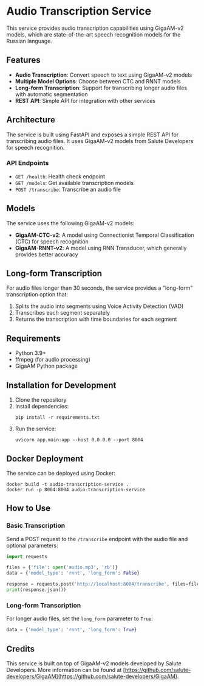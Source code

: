 # Audio Transcription Service

This service provides audio transcription capabilities using GigaAM-v2 models, which are state-of-the-art speech recognition models for the Russian language.

## Features

- **Audio Transcription**: Convert speech to text using GigaAM-v2 models
- **Multiple Model Options**: Choose between CTC and RNNT models
- **Long-form Transcription**: Support for transcribing longer audio files with automatic segmentation
- **REST API**: Simple API for integration with other services

## Architecture

The service is built using FastAPI and exposes a simple REST API for transcribing audio files. It uses GigaAM-v2 models from Salute Developers for speech recognition.

### API Endpoints

- `GET /health`: Health check endpoint
- `GET /models`: Get available transcription models
- `POST /transcribe`: Transcribe an audio file

## Models

The service uses the following GigaAM-v2 models:

- **GigaAM-CTC-v2**: A model using Connectionist Temporal Classification (CTC) for speech recognition
- **GigaAM-RNNT-v2**: A model using RNN Transducer, which generally provides better accuracy

## Long-form Transcription

For audio files longer than 30 seconds, the service provides a "long-form" transcription option that:

1. Splits the audio into segments using Voice Activity Detection (VAD)
2. Transcribes each segment separately
3. Returns the transcription with time boundaries for each segment

## Requirements

- Python 3.9+
- ffmpeg (for audio processing)
- GigaAM Python package

## Installation for Development

1. Clone the repository
2. Install dependencies:
   ```
   pip install -r requirements.txt
   ```
3. Run the service:
   ```
   uvicorn app.main:app --host 0.0.0.0 --port 8004
   ```

## Docker Deployment

The service can be deployed using Docker:

```
docker build -t audio-transcription-service .
docker run -p 8004:8004 audio-transcription-service
```

## How to Use

### Basic Transcription

Send a POST request to the `/transcribe` endpoint with the audio file and optional parameters:

```python
import requests

files = {'file': open('audio.mp3', 'rb')}
data = {'model_type': 'rnnt', 'long_form': False}

response = requests.post('http://localhost:8004/transcribe', files=files, data=data)
print(response.json())
```

### Long-form Transcription

For longer audio files, set the `long_form` parameter to `True`:

```python
data = {'model_type': 'rnnt', 'long_form': True}
```

## Credits

This service is built on top of GigaAM-v2 models developed by Salute Developers. More information can be found at [https://github.com/salute-developers/GigaAM](https://github.com/salute-developers/GigaAM). 